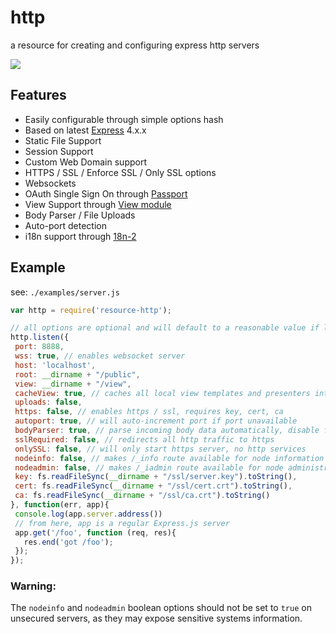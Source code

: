 # http

a resource for creating and configuring express http servers

<img src="https://travis-ci.org/bigcompany/http.svg?branch=master"/>

## Features

 - Easily configurable through simple options hash
 - Based on latest <a href="http://expressjs.com/">Express</a> 4.x.x
 - Static File Support
 - Session Support
 - Custom Web Domain support
 - HTTPS / SSL / Enforce SSL / Only SSL options
 - Websockets
 - OAuth Single Sign On through <a href="https://www.npmjs.org/package/passport">Passport</a>
 - View Support through <a href="http://npmjs.org/package/view">View module</a>
 - Body Parser / File Uploads
 - Auto-port detection
 - i18n support through <a href="https://www.npmjs.org/package/i18n-2">18n-2</a>

## Example

see: `./examples/server.js`

```js
var http = require('resource-http');

// all options are optional and will default to a reasonable value if left unset
http.listen({
 port: 8888,
 wss: true, // enables websocket server
 host: 'localhost',
 root: __dirname + "/public",
 view: __dirname + "/view",
 cacheView: true, // caches all local view templates and presenters into memory
 uploads: false,
 https: false, // enables https / ssl, requires key, cert, ca
 autoport: true, // will auto-increment port if port unavailable
 bodyParser: true, // parse incoming body data automatically, disable for streaming
 sslRequired: false, // redirects all http traffic to https
 onlySSL: false, // will only start https server, no http services
 nodeinfo: false, // makes /_info route available for node information
 nodeadmin: false, // makes /_iadmin route available for node administration
 key: fs.readFileSync(__dirname + "/ssl/server.key").toString(),
 cert: fs.readFileSync(__dirname + "/ssl/cert.crt").toString(),
 ca: fs.readFileSync(__dirname + "/ssl/ca.crt").toString()
}, function(err, app){
 console.log(app.server.address())
 // from here, app is a regular Express.js server
 app.get('/foo', function (req, res){
   res.end('got /foo');
 });
});
```

### Warning:

The `nodeinfo` and `nodeadmin` boolean options should not be set to `true` on unsecured servers, as they may expose sensitive systems information.
